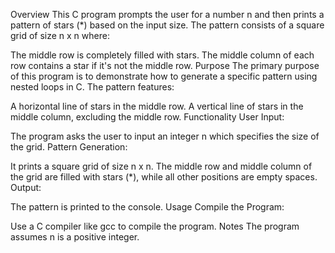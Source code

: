 Overview
This C program prompts the user for a number n and then prints a pattern of stars (*) based on the input size. The pattern consists of a square grid of size n x n where:

The middle row is completely filled with stars.
The middle column of each row contains a star if it's not the middle row.
Purpose
The primary purpose of this program is to demonstrate how to generate a specific pattern using nested loops in C. The pattern features:

A horizontal line of stars in the middle row.
A vertical line of stars in the middle column, excluding the middle row.
Functionality
User Input:

The program asks the user to input an integer n which specifies the size of the grid.
Pattern Generation:

It prints a square grid of size n x n.
The middle row and middle column of the grid are filled with stars (*), while all other positions are empty spaces.
Output:

The pattern is printed to the console.
Usage
Compile the Program:

Use a C compiler like gcc to compile the program.
Notes
The program assumes n is a positive integer.

